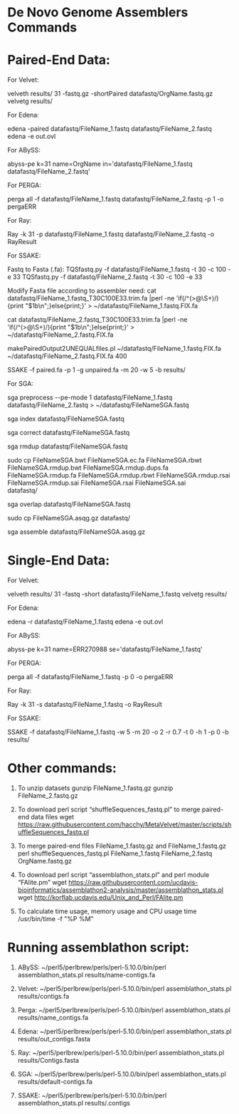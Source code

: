 # De Novo Genome Assemblers Commands

#  Paired-End Data:

For Velvet:

velveth results/ 31 -fastq.gz -shortPaired datafastq/OrgName.fastq.gz
velvetg results/

For Edena:

edena -paired datafastq/FileName_1.fastq datafastq/FileName_2.fastq
edena -e out.ovl

For ABySS:

abyss-pe k=31 name=OrgName in='datafastq/FileName_1.fastq datafastq/FileName_2.fastq'

For PERGA:

perga all -f datafastq/FileName_1.fastq datafastq/FileName_2.fastq -p 1 -o pergaERR

For Ray:

Ray -k 31 -p datafastq/FileName_1.fastq datafastq/FileName_2.fastq -o RayResult

For SSAKE:

Fastq to Fasta (.fa):
TQSfastq.py -f datafastq/FileName_1.fastq -t 30 -c 100 -e 33
TQSfastq.py -f datafastq/FileName_2.fastq -t 30 -c 100 -e 33


Modify Fasta file according to assembler need:
cat datafastq/FileName_1.fastq_T30C100E33.trim.fa |perl -ne 'if(/^(\>\@\S+)/){print "$1b\n";}else{print;}' > ~/datafastq/FileName_1.fastq.FIX.fa

cat datafastq/FileName_2.fastq_T30C100E33.trim.fa |perl -ne 'if(/^(\>\@\S+)/){print "$1b\n";}else{print;}' > ~/datafastq/FileName_2.fastq.FIX.fa

makePairedOutput2UNEQUALfiles.pl ~/datafastq/FileName_1.fastq.FIX.fa ~/datafastq/FileName_2.fastq.FIX.fa 400

SSAKE -f paired.fa -p 1 -g unpaired.fa -m 20 -w 5 -b results/


For SGA:

sga preprocess --pe-mode 1 datafastq/FileName_1.fastq datafastq/FileName_2.fastq > ~/datafastq/FileNameSGA.fastq

sga index datafastq/FileNameSGA.fastq

sga correct datafastq/FileNameSGA.fastq

sga rmdup datafastq/FileNameSGA.fastq

sudo cp FileNameSGA.bwt FileNameSGA.ec.fa FileNameSGA.rbwt FileNameSGA.rmdup.bwt 
FileNameSGA.rmdup.dups.fa FileNameSGA.rmdup.fa FileNameSGA.rmdup.rbwt 
FileNameSGA.rmdup.rsai FileNameSGA.rmdup.sai FileNameSGA.rsai FileNameSGA.sai  
datafastq/

sga overlap datafastq/FileNameSGA.fastq

sudo cp FileNameSGA.asqg.gz datafastq/

sga assemble datafastq/FileNameSGA.asqg.gz




#  Single-End Data:

For Velvet:

velveth results/ 31 -fastq -short datafastq/FileName_1.fastq
velvetg results/

For Edena:

edena -r datafastq/FileName_1.fastq
edena -e out.ovl

For ABySS:

abyss-pe k=31 name=ERR270988 se='datafastq/FileName_1.fastq'

For PERGA:

perga all -f datafastq/FileName_1.fastq -p 0 -o pergaERR

For Ray:

Ray -k 31 -s datafastq/FileName_1.fastq -o RayResult

For SSAKE:

SSAKE -f datafastq/FileName_1.fastq -w 5 -m 20 -o 2 -r 0.7 -t 0 -h 1 -p 0 -b results/


# Other commands:

1.  To unzip datasets
gunzip FileName_1.fastq.gz
gunzip FileName_2.fastq.gz

2.  To download perl script “shuffleSequences_fastq.pl” to merge paired-end data files
wget https://raw.githubusercontent.com/hacchy/MetaVelvet/master/scripts/shuffleSequences_fastq.pl

3.  To merge paired-end files FileName_1.fastq.gz and FileName_1.fastq.gz
perl shuffleSequences_fastq.pl FileName_1.fastq FileName_2.fastq OrgName.fastq.gz

4. To download perl script “assemblathon_stats.pl” and perl module “FAlite.pm”
wget https://raw.githubusercontent.com/ucdavis-bioinformatics/assemblathon2-analysis/master/assemblathon_stats.pl
wget http://korflab.ucdavis.edu/Unix_and_Perl/FAlite.pm

5.  To calculate time usage, memory usage and CPU usage
time /usr/bin/time -f "%P %M"




# Running assemblathon script:

1.	ABySS:
~/perl5/perlbrew/perls/perl-5.10.0/bin/perl assemblathon_stats.pl results/name-contigs.fa

2.	Velvet: 
~/perl5/perlbrew/perls/perl-5.10.0/bin/perl assemblathon_stats.pl results/contigs.fa

3.	Perga:
~/perl5/perlbrew/perls/perl-5.10.0/bin/perl assemblathon_stats.pl results/name_contigs.fa

4.	Edena: 
~/perl5/perlbrew/perls/perl-5.10.0/bin/perl assemblathon_stats.pl results/out_contigs.fasta

5.	Ray: 
~/perl5/perlbrew/perls/perl-5.10.0/bin/perl assemblathon_stats.pl results/Contigs.fasta

6.	SGA: 
~/perl5/perlbrew/perls/perl-5.10.0/bin/perl assemblathon_stats.pl results/default-contigs.fa

7.	SSAKE:
~/perl5/perlbrew/perls/perl-5.10.0/bin/perl assemblathon_stats.pl results/.contigs
